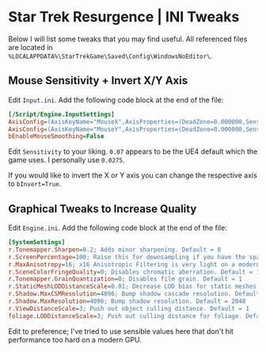 # Star Trek Resurgence | INI Tweaks

Below I will list some tweaks that you may find useful.
All referenced files are located in `%LOCALAPPDATA%\StarTrekGame\Saved\Config\WindowsNoEditor\`.

## Mouse Sensitivity + Invert X/Y Axis
Edit `Input.ini`.
Add the following code block at the end of the file:
```ini
[/Script/Engine.InputSettings]
AxisConfig=(AxisKeyName="MouseX",AxisProperties=(DeadZone=0.000000,Sensitivity=0.07,Exponent=1.000000,bInvert=False))
AxisConfig=(AxisKeyName="MouseY",AxisProperties=(DeadZone=0.000000,Sensitivity=0.07,Exponent=1.000000,bInvert=False))
bEnableMouseSmoothing=False
```
Edit `Sensitivity` to your liking. `0.07` appears to be the UE4 default which the game uses. I personally use `0.0275`.

If you would like to invert the X or Y axis you can change the respective axis to `bInvert=True`.

## Graphical Tweaks to Increase Quality
Edit `Engine.ini`.
Add the following code block at the end of the file:
```ini
[SystemSettings]
r.Tonemapper.Sharpen=0.2; Adds minor sharpening. Default = 0
r.ScreenPercentage=100; Raise this for downsampling if you have the spare GPU horsepower. Default = 100
r.MaxAnisotropy=16; x16 Anisotropic Filtering is very light on a modern GPU. Default = 8
r.SceneColorFringeQuality=0; Disables chromatic aberration. Default = 1
r.Tonemapper.GrainQuantization=0; Disables film grain. Default = 1
r.StaticMeshLODDistanceScale=0.01; Decrease LOD bias for static meshes to reduce pop-in. Default = 1
r.Shadow.MaxCSMResolution=4096; Bump shadow cascade resolution. Default = 2048 
r.Shadow.MaxResolution=4096; Bump shadow resolution. Default = 2048 
r.ViewDistanceScale=3; Push out object culling distance. Default = 1
foliage.LODDistanceScale=3; Push out culling distance for foliage. Default = 1
```
Edit to preference; I've tried to use sensible values here that don't hit performance too hard on a modern GPU.

